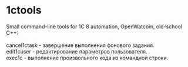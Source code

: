 # 1ctools
Small command-line tools for 1C 8 automation, OpenWatcom, old-school C++:
\
\
cancel1ctask - завершение выполнения фонового задания.\
edit1cuser - редактирование параметров пользователя.\
exec1c - выполнение произвольного кода из командной строки.
